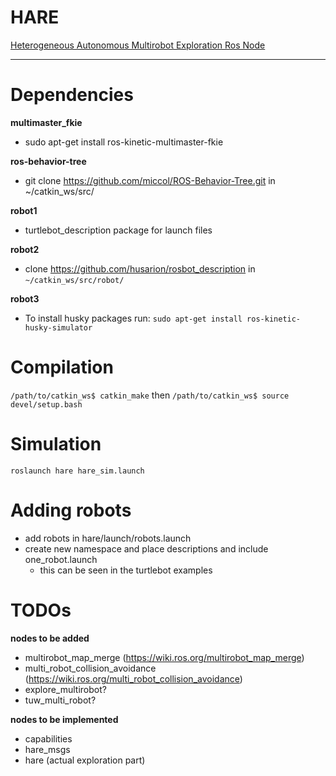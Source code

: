 # HARE
[Heterogeneous Autonomous Multirobot Exploration Ros Node](https://github.com/uga-ssrl/hare)

--------
# Dependencies
**multimaster_fkie**
- sudo apt-get install ros-kinetic-multimaster-fkie

**ros-behavior-tree**
- git clone https://github.com/miccol/ROS-Behavior-Tree.git in ~/catkin_ws/src/

**robot1**
- turtlebot_description package for launch files

**robot2**
- clone https://github.com/husarion/rosbot_description in ```~/catkin_ws/src/robot/```

**robot3**
- To install husky packages run: ```sudo apt-get install ros-kinetic-husky-simulator```




# Compilation
`/path/to/catkin_ws$ catkin_make`
then
`/path/to/catkin_ws$ source devel/setup.bash`

# Simulation
`roslaunch hare hare_sim.launch`

# Adding robots
- add robots in hare/launch/robots.launch
- create new namespace and place descriptions and include one_robot.launch
  - this can be seen in the turtlebot examples

# TODOs
**nodes to be added**
- multirobot_map_merge (https://wiki.ros.org/multirobot_map_merge)
- multi_robot_collision_avoidance (https://wiki.ros.org/multi_robot_collision_avoidance)
- explore_multirobot?
- tuw_multi_robot?

**nodes to be implemented**
- capabilities
- hare_msgs
- hare (actual exploration part)
